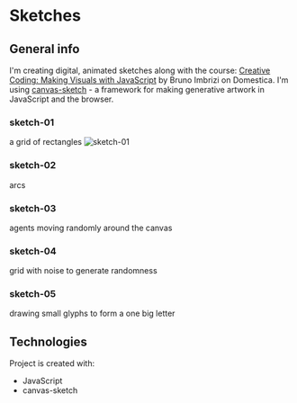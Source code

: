 # Sketches
## General info

I'm creating digital, animated sketches along with the course: [Creative Coding: Making Visuals with JavaScript](https://www.domestika.org/en/courses/2729-creative-coding-making-visuals-with-javascript/) by Bruno Imbrizi on Domestica.
I'm using [canvas-sketch](https://github.com/mattdesl/canvas-sketch) - a framework for making generative artwork in JavaScript and the browser.

### sketch-01
a grid of rectangles
![sketch-01](https://lh3.google.com/u/0/d/1ZIzKOjB4AB_aoj5i1oCF11SblZ0rfhec=w1426-h706-iv1)
### sketch-02
arcs
### sketch-03
agents moving randomly around the canvas
### sketch-04
grid with noise to generate randomness
### sketch-05
drawing small glyphs to form a one big letter
## Technologies

Project is created with:

-   JavaScript
-   canvas-sketch